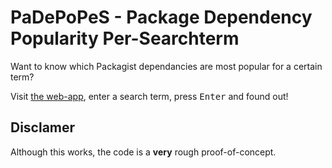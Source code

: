 PaDePoPeS - Package Dependency Popularity Per-Searchterm
============================================

Want to know which Packagist dependancies are most popular for a certain term? 

Visit [the web-app](http://padepopes.herokuapp.com/), enter a search term, press <kbd>Enter</kbd> and found out!


## Disclamer

Although this works, the code is a **very** rough proof-of-concept.
